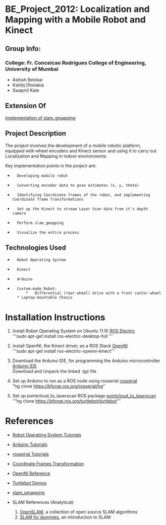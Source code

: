 BE_Project_2012: Localization and Mapping with a Mobile Robot and Kinect 
================================================================================================


Group Info:
------------
### College: Fr. Conceicao Rodrigues College of Engineering, University of Mumbai ###

+   Ashish Belokar 
+   Kshitij Dholakia 
+   Swapnil Kate 



Extension Of
------------

[Implementation of slam_gmapping](http://ros.org/wiki/slam_gmapping) 



Project Description
-------------------

The project involves the development of a mobile robotic platform, equipped with wheel encoders and Kinect sensor and using it to carry out Localization and Mapping in indoor environments. 

Key implementation points in the project are:
*		Developing mobile robot
*		Converting encoder data to pose estimates (x, y, theta)
*		Identifying Coordinate frames of the robot, and implementing Coordinate frame Transformations
*		Set up the Kinect to stream Laser Scan data from it's depth camera
*		Perform slam_gmapping
*		Visualize the entire process



Technologies Used
-------------------

+		Robot Operating System
+		Kinect
+		Arduino
+		Custom-made Robot:    
 			*	Differential (rear-wheel) drive with a front castor-wheel   
   		* Laptop-mountable Chasis



Installation Instructions
=========================

1. Install Robot Operating System on Ubuntu 11.10
[ROS Electric](http://www.ros.org/wiki/electric/Installation/Ubuntu)   
'''sudo apt-get install ros-electric-desktop-full '''

2. Install OpenNI, the Kinect driver, as a ROS Stack 
[OpenNI](http://www.ros.org/wiki/openni_kinect)   
'''sudo apt-get install ros-electric-openni-kinect'''

3. Download the Arduino IDE, for programming the Arduino microcontroller 
[Arduino IDE](http://arduino.cc/en/Main/Software)   
Download and Unpack the linked .tgz file

4. Set up Arduino to run as a ROS node using rosserial 
[rosserial](http://www.ros.org/wiki/rosserial_arduino)   
"hg clone https://kforge.ros.org/rosserial/hg"

5. Set up pointcloud_to_laserscan ROS package
[pointcloud_to_laserscan](http://www.ros.org/wiki/pointcloud_to_laserscan)   
'''hg clone https://kforge.ros.org/turtlebot/turtlebot'''



References
===========

+ [Robot Operating System Tutorials](http://www.ros.org/wiki/ROS/Tutorials)

+ [Arduino Tutorials](http://arduino.cc/en/Tutorial/HomePage)

+	[rosserial Tutorials](http://www.ros.org/wiki/rosserial_arduino/Tutorials)

+ [Coordinate Frames Transformation](http://www.ros.org/wiki/tf)

+ [OpenNI Reference](http://www.openni.org/)

+ [Turtlebot Demos](http://ros.org/wiki/turtlebot_apps)

+	[slam_gmapping](http://www.ros.org/wiki/gmapping)

+ SLAM References (Analytical)
	1. [OpenSLAM](http://openslam.org), a collection of open source SLAM algorithms
	2. [SLAM for dummies](http://ocw.mit.edu/courses/aeronautics-and-astronautics/16-412j-cognitive-robotics-spring-2005/projects/1aslam_blas_repo.pdf), an introduction to SLAM
	











